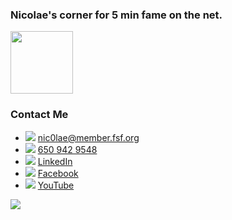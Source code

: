 
### Nicolae's corner for 5 min fame on the net.
<img src="https://github.com/nic0lae/resume/releases/download/profilepic/profilepic.jpg" width="100" height="100" />


### Contact Me
- ![](https://storage.googleapis.com/material-icons/external-assets/v4/icons/svg/ic_email_black_24px.svg) nic0lae@member.fsf.org
- ![](https://storage.googleapis.com/material-icons/external-assets/v4/icons/svg/ic_phone_black_24px.svg)  <a href="tel:+16509429548">650 942 9548</a>
- ![](https://storage.googleapis.com/material-icons/external-assets/v4/icons/svg/ic_people_black_24px.svg) [LinkedIn](https://www.linkedin.com/in/nic0lae "LinkedIn")
- ![](https://storage.googleapis.com/material-icons/external-assets/v4/icons/svg/ic_mood_black_24px.svg) [Facebook](https://facebook.com/nic0lae "Facebook")
- ![](https://storage.googleapis.com/material-icons/external-assets/v4/icons/svg/ic_videocam_black_24px.svg) [YouTube](https://www.youtube.com/channel/UCe-6hpCmxECeU3v80VHSwow "YouTube")



![](https://static.fsf.org/nosvn/associate/crm/1080099.png)
